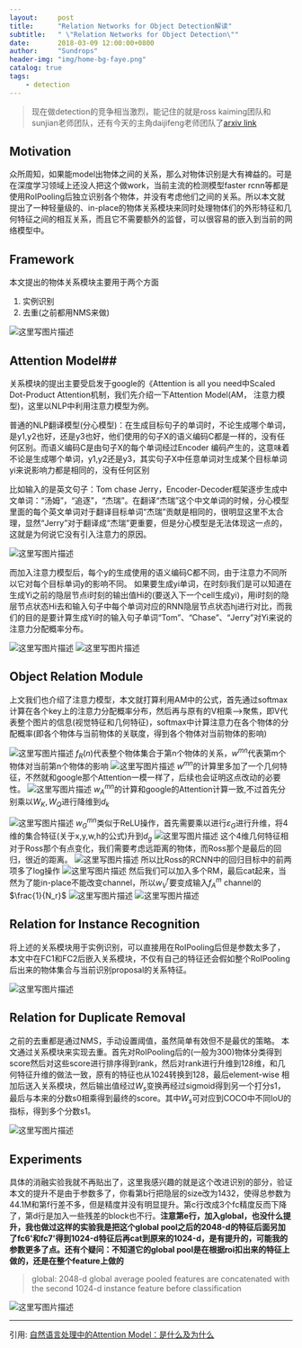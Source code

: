 ```yaml
---
layout:     post
title:      "Relation Networks for Object Detection解读"
subtitle:   " \"Relation Networks for Object Detection\""
date:       2018-03-09 12:00:00+0800
author:     "Sundrops"
header-img: "img/home-bg-faye.png"
catalog: true
tags:
    - detection
---
```

> 现在做detection的竞争相当激烈，能记住的就是ross kaiming团队和sunjian老师团队，还有今天的主角daijifeng老师团队了[arxiv link](https://arxiv.org/abs/1711.11575)

## Motivation ##

众所周知，如果能model出物体之间的关系，那么对物体识别是大有裨益的。可是在深度学习领域上还没人把这个做work，当前主流的检测模型faster rcnn等都是使用RoIPooling后独立识别各个物体，并没有考虑他们之间的关系。所以本文就提出了一种轻量级的、in-place的物体关系模块来同时处理物体们的外形特征和几何特征之间的相互关系，而且它不需要额外的监督，可以很容易的嵌入到当前的网络模型中。

## Framework ##

本文提出的物体关系模块主要用于两个方面
1. 实例识别
2. 去重(之前都用NMS来做)

![这里写图片描述](http://img.blog.csdn.net/20180309125149336?watermark/2/text/aHR0cDovL2Jsb2cuY3Nkbi5uZXQvdTAxMzAxMDg4OQ==/font/5a6L5L2T/fontsize/400/fill/I0JBQkFCMA==/dissolve/70)
## Attention Model##

关系模块的提出主要受启发于google的《Attention is all you need中Scaled Dot-Product Attention机制，我们先介绍一下Attention Model(AM， 注意力模型)，这里以NLP中利用注意力模型为例。

普通的NLP翻译模型(分心模型)：在生成目标句子的单词时，不论生成哪个单词，是y1,y2也好，还是y3也好，他们使用的句子X的语义编码C都是一样的，没有任何区别。而语义编码C是由句子X的每个单词经过Encoder 编码产生的，这意味着不论是生成哪个单词，y1,y2还是y3，其实句子X中任意单词对生成某个目标单词yi来说影响力都是相同的，没有任何区别

比如输入的是英文句子：Tom chase Jerry，Encoder-Decoder框架逐步生成中文单词：“汤姆”，“追逐”，“杰瑞”。在翻译“杰瑞”这个中文单词的时候，分心模型里面的每个英文单词对于翻译目标单词“杰瑞”贡献是相同的，很明显这里不太合理，显然“Jerry”对于翻译成“杰瑞”更重要，但是分心模型是无法体现这一点的，这就是为何说它没有引入注意力的原因。

![这里写图片描述](//img-blog.csdn.net/20180314154939551?watermark/2/text/Ly9ibG9nLmNzZG4ubmV0L3UwMTMwMTA4ODk=/font/5a6L5L2T/fontsize/400/fill/I0JBQkFCMA==/dissolve/70)

而加入注意力模型后，每个y的生成使用的语义编码C都不同，由于注意力不同所以它对每个目标单词y的影响不同。
如果要生成yi单词，在时刻i我们是可以知道在生成Yi之前的隐层节点i时刻的输出值Hi的(要送入下一个cell生成yi)，用i时刻的隐层节点状态Hi去和输入句子中每个单词对应的RNN隐层节点状态hj进行对比，而我们的目的是要计算生成Yi时的输入句子单词“Tom”、“Chase”、“Jerry”对Yi来说的注意力分配概率分布。

![这里写图片描述](//img-blog.csdn.net/20180314155411964?watermark/2/text/Ly9ibG9nLmNzZG4ubmV0L3UwMTMwMTA4ODk=/font/5a6L5L2T/fontsize/400/fill/I0JBQkFCMA==/dissolve/70)
![这里写图片描述](//img-blog.csdn.net/20180314155437407?watermark/2/text/Ly9ibG9nLmNzZG4ubmV0L3UwMTMwMTA4ODk=/font/5a6L5L2T/fontsize/400/fill/I0JBQkFCMA==/dissolve/70)
## Object Relation Module ##

上文我们也介绍了注意力模型，本文就打算利用AM中的公式，首先通过softmax计算在各个key上的注意力分配概率分布，然后再与原有的V相乘-->聚焦，即V代表整个图片的信息(视觉特征和几何特征)，softmax中计算注意力在各个物体的分配概率(即各个物体与当前物体的关联度，得到各个物体对当前物体的影响)

![这里写图片描述](http://img.blog.csdn.net/20180309125637101?watermark/2/text/aHR0cDovL2Jsb2cuY3Nkbi5uZXQvdTAxMzAxMDg4OQ==/font/5a6L5L2T/fontsize/400/fill/I0JBQkFCMA==/dissolve/70)
$f_R(n)$代表整个物体集合于第n个物体的关系，$w^{mn}$代表第m个物体对当前第n个物体的影响
![这里写图片描述](http://img.blog.csdn.net/20180309130552935?watermark/2/text/aHR0cDovL2Jsb2cuY3Nkbi5uZXQvdTAxMzAxMDg4OQ==/font/5a6L5L2T/fontsize/400/fill/I0JBQkFCMA==/dissolve/70)
$w^{mn}$的计算里多加了一个几何特征，不然就和google那个Attention一模一样了，后续也会证明这点改动的必要性。
![这里写图片描述](http://img.blog.csdn.net/20180309131043345?watermark/2/text/aHR0cDovL2Jsb2cuY3Nkbi5uZXQvdTAxMzAxMDg4OQ==/font/5a6L5L2T/fontsize/400/fill/I0JBQkFCMA==/dissolve/70)
${w_A}^{mn}$的计算和google的Attention计算一致,不过首先分别乘以$W_K, W_Q$进行降维到$d_k$

![这里写图片描述](http://img.blog.csdn.net/20180309131112112?watermark/2/text/aHR0cDovL2Jsb2cuY3Nkbi5uZXQvdTAxMzAxMDg4OQ==/font/5a6L5L2T/fontsize/400/fill/I0JBQkFCMA==/dissolve/70)
${w_G}^{mn}$类似于ReLU操作，首先需要乘以进行$\varepsilon_G$进行升维，将4维的集合特征(关于x,y,w,h的公式)升到$d_g$
![这里写图片描述](http://img.blog.csdn.net/20180309131122253?watermark/2/text/aHR0cDovL2Jsb2cuY3Nkbi5uZXQvdTAxMzAxMDg4OQ==/font/5a6L5L2T/fontsize/400/fill/I0JBQkFCMA==/dissolve/70)
这个4维几何特征相对于Ross那个有点变化，我们需要考虑远距离的物体，而Ross那个是最后的回归，很近的距离。
![这里写图片描述](http://img.blog.csdn.net/20180309132154680?watermark/2/text/aHR0cDovL2Jsb2cuY3Nkbi5uZXQvdTAxMzAxMDg4OQ==/font/5a6L5L2T/fontsize/400/fill/I0JBQkFCMA==/dissolve/70)
所以比Ross的RCNN中的回归目标中的前两项多了log操作
![这里写图片描述](http://img.blog.csdn.net/20180309151124872?watermark/2/text/aHR0cDovL2Jsb2cuY3Nkbi5uZXQvdTAxMzAxMDg4OQ==/font/5a6L5L2T/fontsize/400/fill/I0JBQkFCMA==/dissolve/70)
然后我们可以加入多个RM，最后cat起来，当然为了能in-place不能改变channel，所以${w_V}^{r}$要变成输入${f_A}^{m}$ channel的$\frac{1}{N_r}$
![这里写图片描述](http://img.blog.csdn.net/20180309132533835?watermark/2/text/aHR0cDovL2Jsb2cuY3Nkbi5uZXQvdTAxMzAxMDg4OQ==/font/5a6L5L2T/fontsize/400/fill/I0JBQkFCMA==/dissolve/70)
![这里写图片描述](http://img.blog.csdn.net/20180309125432398?watermark/2/text/aHR0cDovL2Jsb2cuY3Nkbi5uZXQvdTAxMzAxMDg4OQ==/font/5a6L5L2T/fontsize/400/fill/I0JBQkFCMA==/dissolve/70)


## Relation for Instance Recognition ##

将上述的关系模块用于实例识别，可以直接用在RoIPooling后但是参数太多了，本文中在FC1和FC2后嵌入关系模块，不仅有自己的特征还会假如整个RoIPooling后出来的物体集合与当前识别proposal的关系特征。

![这里写图片描述](http://img.blog.csdn.net/20180309142843177?watermark/2/text/aHR0cDovL2Jsb2cuY3Nkbi5uZXQvdTAxMzAxMDg4OQ==/font/5a6L5L2T/fontsize/400/fill/I0JBQkFCMA==/dissolve/70)

## Relation for Duplicate Removal ##

之前的去重都是通过NMS，手动设置阈值，虽然简单有效但不是最优的策略。
本文通过关系模块来实现去重。首先对RoIPooling后的(一般为300)物体分类得到score然后对这些score进行排序得到rank，然后对rank进行升维到128维，和几何特征升维的做法一致，原有的特征也从1024转换到128，最后element-wise 相加后送入关系模块，然后输出值经过$W_s$变换再经过sigmoid得到另一个打分s1，最后与本来的分数s0相乘得到最终的score。其中$W_s$可对应到COCO中不同IoU的指标，得到多个分数s1。

![这里写图片描述](http://img.blog.csdn.net/20180309143139221?watermark/2/text/aHR0cDovL2Jsb2cuY3Nkbi5uZXQvdTAxMzAxMDg4OQ==/font/5a6L5L2T/fontsize/400/fill/I0JBQkFCMA==/dissolve/70)

## Experiments ##

具体的消融实验我就不再贴出了，这里我感兴趣的就是这个改进识别的部分，验证本文的提升不是由于参数多了，你看第b行把隐层的size改为1432，使得总参数为44.1M和第f行差不多，但是精度并没有明显提升。第c行改成3个fc精度反而下降了，第d行是加入一些残差的block也不行。**注意第e行，加入global，也没什么提升，我也做过这样的实验我是把这个global pool之后的2048-d的特征后面另加了fc6'和fc7'得到1024-d特征后再cat到原来的1024-d，是有提升的，可能我的参数更多了点。还有个疑问：不知道它的global pool是在根据roi扣出来的特征上做的，还是在整个feature上做的**

> global: 2048-d global average pooled features are concatenated with the second 1024-d instance feature before classification


![这里写图片描述](http://img.blog.csdn.net/2018030914560454?watermark/2/text/aHR0cDovL2Jsb2cuY3Nkbi5uZXQvdTAxMzAxMDg4OQ==/font/5a6L5L2T/fontsize/400/fill/I0JBQkFCMA==/dissolve/70)


----------
引用:
[自然语言处理中的Attention Model：是什么及为什么](http://blog.csdn.net/malefactor/article/details/50550211)